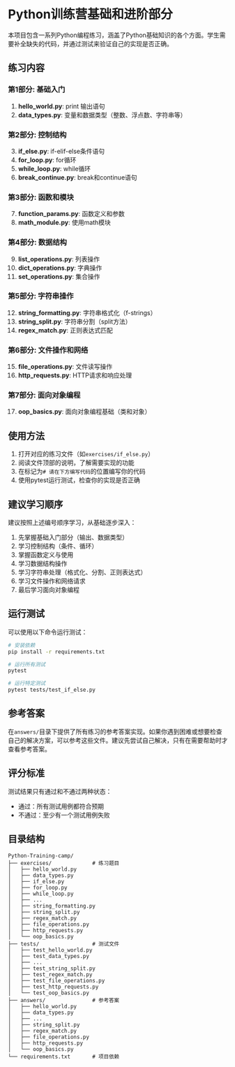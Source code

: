 # Python训练营基础和进阶部分

本项目包含一系列Python编程练习，涵盖了Python基础知识的各个方面。学生需要补全缺失的代码，并通过测试来验证自己的实现是否正确。

## 练习内容

### 第1部分: 基础入门
1. **hello_world.py**: print 输出语句
2. **data_types.py**: 变量和数据类型（整数、浮点数、字符串等）

### 第2部分: 控制结构
3. **if_else.py**: if-elif-else条件语句
4. **for_loop.py**: for循环
5. **while_loop.py**: while循环
6. **break_continue.py**: break和continue语句

### 第3部分: 函数和模块
7. **function_params.py**: 函数定义和参数
8. **math_module.py**: 使用math模块

### 第4部分: 数据结构
9. **list_operations.py**: 列表操作
10. **dict_operations.py**: 字典操作 
11. **set_operations.py**: 集合操作

### 第5部分: 字符串操作
12. **string_formatting.py**: 字符串格式化（f-strings）
13. **string_split.py**: 字符串分割（split方法）
14. **regex_match.py**: 正则表达式匹配

### 第6部分: 文件操作和网络
15. **file_operations.py**: 文件读写操作
16. **http_requests.py**: HTTP请求和响应处理

### 第7部分: 面向对象编程
17. **oop_basics.py**: 面向对象编程基础（类和对象）

## 使用方法

1. 打开对应的练习文件（如`exercises/if_else.py`）
2. 阅读文件顶部的说明，了解需要实现的功能
3. 在标记为`# 请在下方编写代码`的位置编写你的代码
4. 使用pytest运行测试，检查你的实现是否正确

## 建议学习顺序

建议按照上述编号顺序学习，从基础逐步深入：
1. 先掌握基础入门部分（输出、数据类型）
2. 学习控制结构（条件、循环）
3. 掌握函数定义与使用
4. 学习数据结构操作
5. 学习字符串处理（格式化、分割、正则表达式）
6. 学习文件操作和网络请求
7. 最后学习面向对象编程

## 运行测试

可以使用以下命令运行测试：

```bash
# 安装依赖
pip install -r requirements.txt

# 运行所有测试
pytest

# 运行特定测试
pytest tests/test_if_else.py
```

## 参考答案

在`answers/`目录下提供了所有练习的参考答案实现。如果你遇到困难或想要检查自己的解决方案，可以参考这些文件。建议先尝试自己解决，只有在需要帮助时才查看参考答案。

## 评分标准

测试结果只有通过和不通过两种状态：
- 通过：所有测试用例都符合预期
- 不通过：至少有一个测试用例失败

## 目录结构

```
Python-Training-camp/
├── exercises/             # 练习题目
│   ├── hello_world.py
│   ├── data_types.py
│   ├── if_else.py
│   ├── for_loop.py
│   ├── while_loop.py
│   ├── ...
│   ├── string_formatting.py
│   ├── string_split.py
│   ├── regex_match.py
│   ├── file_operations.py
│   ├── http_requests.py
│   └── oop_basics.py
├── tests/                 # 测试文件
│   ├── test_hello_world.py
│   ├── test_data_types.py
│   ├── ...
│   ├── test_string_split.py
│   ├── test_regex_match.py
│   ├── test_file_operations.py
│   ├── test_http_requests.py
│   └── test_oop_basics.py
├── answers/               # 参考答案
│   ├── hello_world.py
│   ├── data_types.py
│   ├── ...
│   ├── string_split.py
│   ├── regex_match.py
│   ├── file_operations.py
│   ├── http_requests.py
│   └── oop_basics.py
└── requirements.txt       # 项目依赖
``` 
